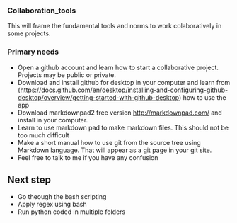 ### Collaboration_tools
This will frame the fundamental tools and norms to work colaboratively in some projects.
### Primary needs
- Open a github account and learn how to start a collaborative project. Projects may be public or private.
- Download and install github for desktop in your computer and learn from (https://docs.github.com/en/desktop/installing-and-configuring-github-desktop/overview/getting-started-with-github-desktop) how to use the app
- Download markdownpad2 free version http://markdownpad.com/ and install in your computer. 
- Learn to use markdown pad to make markdown files. This should not be too much difficult
- Make a short manual how to use git from the source tree using Markdown language. That will appear as a git page in your git site. 
- Feel free to talk to me if you have any confusion 
## Next step
- Go theough the bash scripting
- Apply regex using bash
- Run python coded in multiple folders
